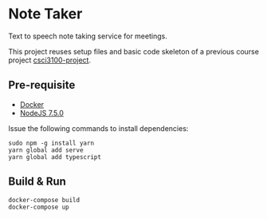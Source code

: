 # Note Taker
Text to speech note taking service for meetings.

This project reuses setup files and basic code skeleton of a previous course project [csci3100-project](https://github.com/ymcatar/csci3100-project).

## Pre-requisite
* [Docker](https://www.docker.com/)
* [NodeJS 7.5.0](https://nodejs.org/en/)

Issue the following commands to install dependencies:
```
sudo npm -g install yarn
yarn global add serve
yarn global add typescript
```

## Build & Run
```bash
docker-compose build
docker-compose up
```
